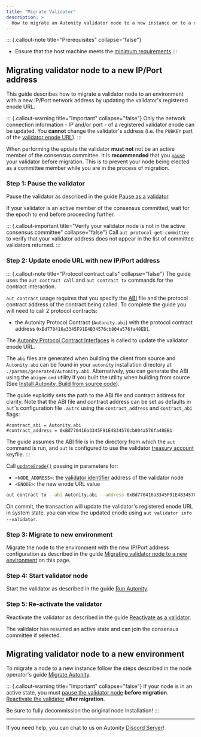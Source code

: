 ```yaml
---
title: "Migrate Validator"
description: >
  How to migrate an Autonity validator node to a new instance or to a new IP/Port address
---
```


::: {.callout-note title="Prerequisites" collapse="false"}
- Ensure that the host machine meets the [minimum requirements](/node-operators/install-aut/#requirements)
:::

## Migrating validator node to a new IP/Port address

This guide describes how to migrate a validator node to an environment with a new IP/Port network address by updating the validator's registered enode URL.

::: {.callout-warning title="Important" collapse="false"}
Only the network connection information - IP and/or port - of a registered validator enode can be updated. You **cannot** change the validator's address (i.e. the `PUBKEY` part of the [validator enode URL](/concepts/validator/#validator-enode-url)).
:::

When performing the update the validator **must not** not be an active member of the consensus committee. It is **recommended** that you [`pause`](/concepts/validator/#validator-pausing) your validator before migration. This is to prevent your node being elected as a committee member while you are in the process of migration.

### Step 1: Pause the validator

Pause the validator as described in the guide [Pause as a validator](/validators/pause-vali/#pause-as-a-validator).

If your validator is an active member of the consensus committed, wait for the epoch to end before proceeding further.

::: {.callout-important title="Verify your validator node is not in the active consensus committee" collapse="false"}
Call `aut protocol get-committee` to verify that your validator address does not appear in the list of committee validators returned.
:::

### Step 2: Update enode URL with new IP/Port address

::: {.callout-note title="Protocol contract calls" collapse="false"}
The guide uses the `aut contract call` and `aut contract tx` commands for the contract interaction.

`aut contract` usage requires that you specify the [ABI](/glossary/#application-binary-interface-abi) file and the protocol contract address of the contract being called. To complete the guide you will need to call 2 protocol contracts:

- the Autonity Protocol Contract (`Autonity.abi`)  with the protocol contract address `0xBd770416a3345F91E4B34576cb804a576fa48EB1`.

The [Autonity Protocol Contract Interfaces](/reference/api/aut/) is called to update the validator enode URL.

The `abi` files are generated when building the client from source and `Autonity.abi` can be found in your `autonity` installation directory at `./params/generated/Autonity.abi`. Alternatively, you can generate the ABI using the `abigen` `cmd` utility if you built the utility when building from source (See [Install Autonity, Build from source code](/node-operators/install-aut/#install-source)).

The guide explicitly sets the path to the ABI file and contract address for clarity. Note that the ABI file and contract address can be set as defaults in `aut`'s configuration file `.autrc` using the `contract_address` and `contract_abi` flags:

```
#contract_abi = Autonity.abi
#contract_address = 0xBd770416a3345F91E4B34576cb804a576fa48EB1
```

The guide assumes the ABI file is in the directory from which the `aut` command is run, and `aut` is configured to use the validator [treasury account](/concepts/validator/#treasury-account) keyfile.
:::

Call [`updateEnode()`](/reference/api/aut/#updateenode) passing in parameters for:

  - `<NODE_ADDRESS>`: the [validator identifier](/concepts/validator/#validator-identifier) address of the validator node
  - `<ENODE>`: the new enode URL value

  ```bash
aut contract tx --abi Autonity.abi --address 0xBd770416a3345F91E4B34576cb804a576fa48EB1 updateEnode <NODE_ADDRESS> <ENODE>
```
  
On commit, the transaction will update the validator's registered enode URL in system state. you can view the updated enode using `aut validator info --validator`.

### Step 3: Migrate to new environment

Migrate the node to the environment with the new IP/Port address configuration as described in the guide [Migrating validator node to a new environment](/validators/migrate-vali/#migrating-validator-node-to-a-new-environment) on this page.

### Step 4: Start validator node

Start the validator as described in the guide [Run Autonity](/node-operators/run-aut/).

### Step 5: Re-activate the validator

Reactivate the validator as described in the guide [Reactivate as a validator](/validators/pause-vali/#re-activate-a-validator).

The validator has resumed an active state and can join the consensus committee if selected.

## Migrating validator node to a new environment

To migrate a node to a new instance follow the steps described in the node operator's guide [Migrate Autonity](/node-operators/migrate-aut/).

::: {.callout-warning title="Important" collapse="false"}
If your node is in an active state, you must [pause the validator node](/validators/pause-vali/) **before migration**. [Reactivate the validator](/validators/pause-vali/) **after migration**.

Be sure to fully decommission the original node installation!
:::

------------------------------------------------

If you need help, you can chat to us on Autonity [Discord Server](https://discord.gg/autonity)!
